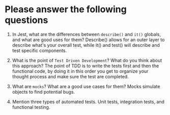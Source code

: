 # Please answer the following questions

1.  In Jest, what are the differences between `describe()` and `it()` globals, and what are good uses for them?
    Describe() allows for an outer layer to describe what's your overall test, while it() and test() will describe and test specific components.

2.  What is the point of `Test Driven Development`? What do you think about this approach?
    The point of TDD is to write the tests first and then the functional code, by doing it in this order you get to organize your thought process and make sure the test are completed.
    
3.  What are `mocks`? What are a good use cases for them?
    Mocks simulate objects to find potential bugs.

4.  Mention three types of automated tests.
    Unit tests, integration tests, and functional testing.
